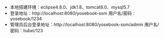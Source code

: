   - 本地搭建环境：eclipse4.8.0、jdk1.8、tomcat8.0、mysql5.7
  - 登录地址：http://localhost:8080/yosebook-ssm  用户名/密码：yosebook/1234
  - 管理员后台登录地址：http://localhost:8080/yosebook-ssm/admin  用户名/密码：liubei/123
